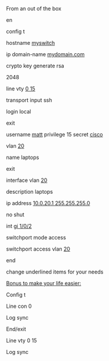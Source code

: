 
From an out of the box

en

config t

hostname <ins>myswitch</ins>

ip domain-name <ins>mydomain.com</ins>

crypto key generate rsa

2048

line vty <ins>0 15</ins>

transport input ssh

login local

exit

username <ins>matt</ins> privilege 15 secret <ins>cisco</ins>

vlan <ins>20</ins>

name laptops

exit

interface vlan <ins>20</ins>

description laptops

ip address <ins>10.0.20.1 255.255.255.0</ins>

no shut

int <ins>gi 1/0/2</ins>

switchport mode access

switchport access vlan <ins>20</ins>

end

change underlined items for your needs



<ins>Bonus to make your life easier:</ins>

Config t

Line con 0

Log sync 

End/exit

Line vty 0 15

Log sync
